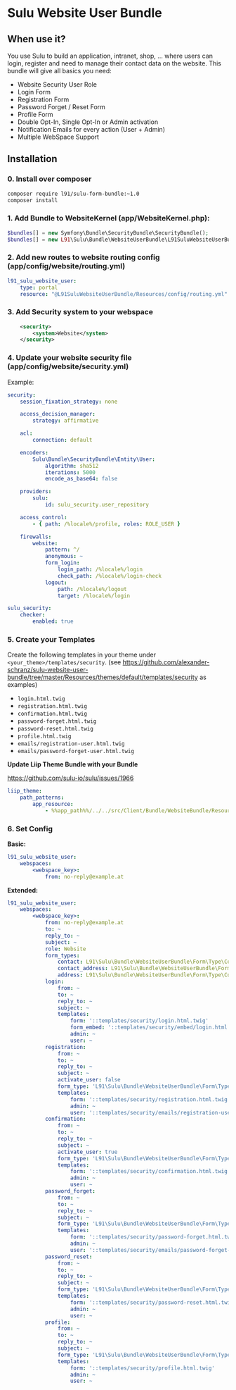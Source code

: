 # Sulu Website User Bundle

## When use it?

You use Sulu to build an application, intranet, shop, ... where users can login, register and need to manage their 
contact data on the website. This bundle will give all basics you need:

 - Website Security User Role
 - Login Form
 - Registration Form
 - Password Forget / Reset Form
 - Profile Form
 - Double Opt-In, Single Opt-In or Admin activation
 - Notification Emails for every action (User + Admin)
 - Multiple WebSpace Support

## Installation

### 0. Install over composer

```bash
composer require l91/sulu-form-bundle:~1.0
composer install
```

### 1. Add Bundle to WebsiteKernel (app/WebsiteKernel.php):

```php
$bundles[] = new Symfony\Bundle\SecurityBundle\SecurityBundle();
$bundles[] = new L91\Sulu\Bundle\WebsiteUserBundle\L91SuluWebsiteUserBundle();
 ```

### 2. Add new routes to website routing config (app/config/website/routing.yml)

```yml
l91_sulu_website_user:
    type: portal
    resource: "@L91SuluWebsiteUserBundle/Resources/config/routing.yml"
```

### 3. Add Security system to your webspace

```xml
    <security>
        <system>Website</system>
    </security>
```

### 4. Update your website security file (app/config/website/security.yml)

Example:

```yml
security:
    session_fixation_strategy: none

    access_decision_manager:
        strategy: affirmative

    acl:
        connection: default

    encoders:
        Sulu\Bundle\SecurityBundle\Entity\User:
            algorithm: sha512
            iterations: 5000
            encode_as_base64: false

    providers:
        sulu:
            id: sulu_security.user_repository

    access_control:
        - { path: /%locale%/profile, roles: ROLE_USER }

    firewalls:
        website:
            pattern: ^/
            anonymous: ~
            form_login:
                login_path: /%locale%/login
                check_path: /%locale%/login-check
            logout:
                path: /%locale%/logout
                target: /%locale%/login

sulu_security:
    checker:
        enabled: true
```

### 5. Create your Templates

Create the following templates in your theme under `<your_theme>/templates/security`.
(see https://github.com/alexander-schranz/sulu-website-user-bundle/tree/master/Resources/themes/default/templates/security as examples)

 - `login.html.twig`
 - `registration.html.twig`
 - `confirmation.html.twig`
 - `password-forget.html.twig`
 - `password-reset.html.twig`
 - `profile.html.twig`
 - `emails/registration-user.html.twig`
 - `emails/password-forget-user.html.twig`
 
**Update Liip Theme Bundle with your Bundle**

https://github.com/sulu-io/sulu/issues/1966

```yml
liip_theme:
    path_patterns:
        app_resource:
            - %%app_path%%/../../src/Client/Bundle/WebsiteBundle/Resources/themes/%%current_theme%%/%%template%%
```

### 6. Set Config

**Basic:**

```yml
l91_sulu_website_user:
    webspaces:
        <webspace_key>:
            from: no-reply@example.at
```

**Extended:**

```yml
l91_sulu_website_user:
    webspaces:
        <webspace_key>:
            from: no-reply@example.at
            to: ~
            reply_to: ~
            subject: ~
            role: Website
            form_types:
                contact: L91\Sulu\Bundle\WebsiteUserBundle\Form\Type\ContactType
                contact_address: L91\Sulu\Bundle\WebsiteUserBundle\Form\Type\ContactAddressType
                address: L91\Sulu\Bundle\WebsiteUserBundle\Form\Type\ContactAddressType
            login:
                from: ~
                to: ~
                reply_to: ~
                subject: ~
                templates:
                    form: '::templates/security/login.html.twig'
                    form_embed: '::templates/security/embed/login.html.twig'
                    admin: ~
                    user: ~
            registration:
                from: ~
                to: ~
                reply_to: ~
                subject: ~
                activate_user: false
                form_type: 'L91\Sulu\Bundle\WebsiteUserBundle\Form\Type\RegistrationType'
                templates:
                    form: '::templates/security/registration.html.twig'
                    admin: ~
                    user: '::templates/security/emails/registration-user.html.twig'
            confirmation:
                from: ~
                to: ~
                reply_to: ~
                subject: ~
                activate_user: true
                form_type: 'L91\Sulu\Bundle\WebsiteUserBundle\Form\Type\ConfirmationType'
                templates:
                    form: '::templates/security/confirmation.html.twig'
                    admin: ~
                    user: ~
            password_forget:
                from: ~
                to: ~
                reply_to: ~
                subject: ~
                form_type: 'L91\Sulu\Bundle\WebsiteUserBundle\Form\Type\PasswordForgetType'
                templates:
                    form: '::templates/security/password-forget.html.twig'
                    admin: ~
                    user: '::templates/security/emails/password-forget-user.html.twig'
            password_reset:
                from: ~
                to: ~
                reply_to: ~
                subject: ~
                form_type: 'L91\Sulu\Bundle\WebsiteUserBundle\Form\Type\PasswordResetType'
                templates:
                    form: '::templates/security/password-reset.html.twig'
                    admin: ~
                    user: ~
            profile:
                from: ~
                to: ~
                reply_to: ~
                subject: ~
                form_type: 'L91\Sulu\Bundle\WebsiteUserBundle\Form\Type\ProfileType'
                templates:
                    form: '::templates/security/profile.html.twig'
                    admin: ~
                    user: ~
```

